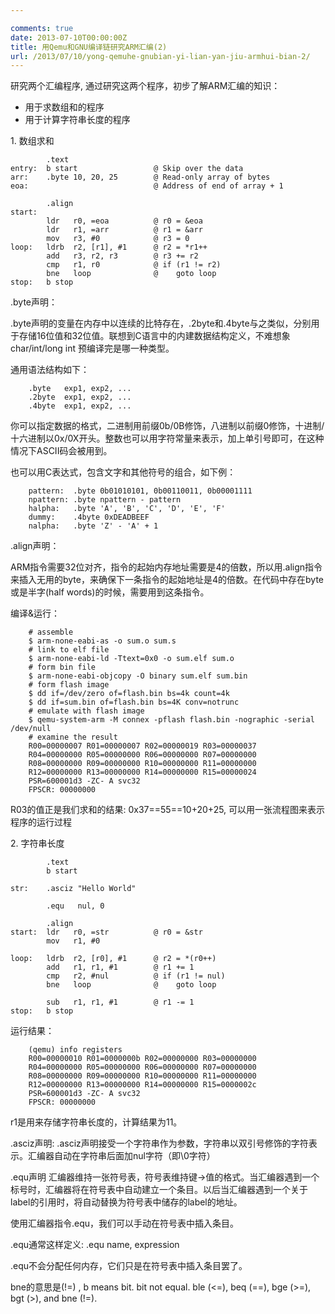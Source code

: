 ```yaml
---

comments: true
date: 2013-07-10T00:00:00Z
title: 用Qemu和GNU编译链研究ARM汇编(2)
url: /2013/07/10/yong-qemuhe-gnubian-yi-lian-yan-jiu-armhui-bian-2/
---
```


研究两个汇编程序, 通过研究这两个程序，初步了解ARM汇编的知识：

* 用于求数组和的程序
* 用于计算字符串长度的程序

1\. 数组求和
```
        .text
entry:  b start                 @ Skip over the data
arr:    .byte 10, 20, 25        @ Read-only array of bytes
eoa:                            @ Address of end of array + 1

        .align
start:
        ldr   r0, =eoa          @ r0 = &eoa
        ldr   r1, =arr          @ r1 = &arr
        mov   r3, #0            @ r3 = 0
loop:   ldrb  r2, [r1], #1      @ r2 = *r1++
        add   r3, r2, r3        @ r3 += r2
        cmp   r1, r0            @ if (r1 != r2)
        bne   loop              @    goto loop
stop:   b stop
```

.byte声明：

.byte声明的变量在内存中以连续的比特存在，.2byte和.4byte与之类似，分别用于存储16位值和32位值。联想到C语言中的内建数据结构定义，不难想象char/int/long int 预编译完是哪一种类型。

通用语法结构如下：

```
	.byte   exp1, exp2, ...
	.2byte  exp1, exp2, ...
	.4byte  exp1, exp2, ...
```

你可以指定数据的格式，二进制用前缀0b/0B修饰，八进制以前缀0修饰，十进制/十六进制以0x/0X开头。整数也可以用字符常量来表示，加上单引号即可，在这种情况下ASCII码会被用到。

也可以用C表达式，包含文字和其他符号的组合，如下例：

```
	pattern:  .byte 0b01010101, 0b00110011, 0b00001111
	npattern: .byte npattern - pattern
	halpha:   .byte 'A', 'B', 'C', 'D', 'E', 'F'
	dummy:    .4byte 0xDEADBEEF
	nalpha:   .byte 'Z' - 'A' + 1
```

.align声明：

ARM指令需要32位对齐，指令的起始内存地址需要是4的倍数，所以用.align指令来插入无用的byte，来确保下一条指令的起始地址是4的倍数。在代码中存在byte或是半字(half words)的时候，需要用到这条指令。

编译&运行：

```
	# assemble
	$ arm-none-eabi-as -o sum.o sum.s 
	# link to elf file
	$ arm-none-eabi-ld -Ttext=0x0 -o sum.elf sum.o
	# form bin file
	$ arm-none-eabi-objcopy -O binary sum.elf sum.bin
	# form flash image
	$ dd if=/dev/zero of=flash.bin bs=4k count=4k
	$ dd if=sum.bin of=flash.bin bs=4K conv=notrunc
	# emulate with flash image
	$ qemu-system-arm -M connex -pflash flash.bin -nographic -serial /dev/null
	# examine the result
	R00=00000007 R01=00000007 R02=00000019 R03=00000037
	R04=00000000 R05=00000000 R06=00000000 R07=00000000
	R08=00000000 R09=00000000 R10=00000000 R11=00000000
	R12=00000000 R13=00000000 R14=00000000 R15=00000024
	PSR=600001d3 -ZC- A svc32
	FPSCR: 00000000
```


R03的值正是我们求和的结果:  0x37==55==10+20+25, 可以用一张流程图来表示程序的运行过程


2\. 字符串长度
```
        .text
        b start

str:    .asciz "Hello World"

        .equ   nul, 0

        .align
start:  ldr   r0, =str          @ r0 = &str
        mov   r1, #0

loop:   ldrb  r2, [r0], #1      @ r2 = *(r0++)
        add   r1, r1, #1        @ r1 += 1
        cmp   r2, #nul          @ if (r1 != nul)
        bne   loop              @    goto loop

        sub   r1, r1, #1        @ r1 -= 1
stop:   b stop
```

运行结果：

```
	(qemu) info registers
	R00=00000010 R01=0000000b R02=00000000 R03=00000000
	R04=00000000 R05=00000000 R06=00000000 R07=00000000
	R08=00000000 R09=00000000 R10=00000000 R11=00000000
	R12=00000000 R13=00000000 R14=00000000 R15=0000002c
	PSR=600001d3 -ZC- A svc32
	FPSCR: 00000000
```

r1是用来存储字符串长度的，计算结果为11。

.asciz声明:
 .asciz声明接受一个字符串作为参数，字符串以双引号修饰的字符表示。汇编器自动在字符串后面加nul字符（即\0字符）

.equ声明
汇编器维持一张符号表，符号表维持键->值的格式。当汇编器遇到一个标号时，汇编器将在符号表中自动建立一个条目。以后当汇编器遇到一个关于label的引用时，将自动替换为符号表中储存的label的地址。

使用汇编器指令.equ，我们可以手动在符号表中插入条目。

.equ通常这样定义:
	.equ name, expression

.equ不会分配任何内存，它们只是在符号表中插入条目罢了。

bne的意思是(!=) , b means bit. bit not equal. ble (<=), beq (==), bge (>=), bgt (>), and bne (!=).
